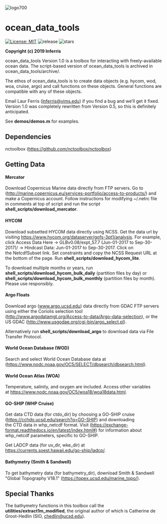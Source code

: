![logo700 ](https://user-images.githubusercontent.com/24570061/84697805-c6f34c00-af1c-11ea-8492-717a562113af.png)

# ocean_data_tools 

[![License: MIT](https://img.shields.io/badge/License-MIT-yellow.svg)](https://opensource.org/licenses/MIT) ![release](https://img.shields.io/github/release-date/lnferris/ocean_data_tools) ![stars](https://img.shields.io/github/stars/lnferris/ocean_data_tools?style=social)

**Copyright (c) 2019 lnferris**

ocean_data_tools Version 1.0 is a toolbox for interacting with freely-available ocean data. The script-based version of ocean_data_tools is archived in ocean_data_tools/archive/.

The ethos of ocean_data_tools is to create data objects (e.g. hycom, wod, woa, cruise, argo) and call functions on these objects. General functions are compatible with any of these objects.

Email Laur Ferris (lnferris@vims.edu) if you find a bug and we’ll get it fixed. Version 1.0 was completely rewritten from Version 0.5, so this is definitely anticipated.

See **demos/demos.m** for examples.

## Dependencies

nctoolbox (https://github.com/nctoolbox/nctoolbox)

## Getting Data

#### Mercator

Download Copernicus Marine data directly from FTP servers. Go to (http://marine.copernicus.eu/services-portfolio/access-to-products/) and make a Copernicus account. Follow instructions for modifying ~/.netrc file in comments at top of script and run the script **shell_scripts/download_mercator**.

#### HYCOM

Download subsetted HYCOM data directly using NCSS. Get the data url by visiting https://www.hycom.org/dataserver/gofs-3pt1/analysis. For example, click Access Data Here -> GLBv0.08/expt_57.7 (Jun-01-2017 to Sep-30-2017)/ -> Hindcast Data: Jun-01-2017 to Sep-30-2017. Click on the NetcdfSubset link. Set constraints and copy the NCSS Request URL at the bottom of the page. Run **shell_scripts/download_hycom_lite**.

To download multiple months or years, run **shell_scripts/download_hycom_bulk_daily** (partition files by day) or **shell_scripts/download_hycom_bulk_monthly** (partition files by month). Please use responsibly.

#### Argo Floats

Download argo (www.argo.ucsd.edu)  data directly from GDAC FTP servers using either the Coriolis selection tool (http://www.argodatamgt.org/Access-to-data/Argo-data-selection), or the US GDAC (http://www.usgodae.org/cgi-bin/argo_select.pl).

Alternatively run **shell_scripts/download_argo** to download data via File Transfer Protocol.

#### World Ocean Database (WOD)

Search and select World Ocean Database data at (https://www.nodc.noaa.gov/OC5/SELECT/dbsearch/dbsearch.html).

#### World Ocean Atlas (WOA)

Temperature, salinity, and oxygen are included. Access other variables at https://www.nodc.noaa.gov/OC5/woa18/woa18data.html.

#### GO-SHIP (WHP Cruise)

Get data CTD data (for ctdo_dir) by choosing a GO-SHIP cruise (https://cchdo.ucsd.edu/search?q=GO-SHIP) and downloading the CTD data in whp_netcdf format. 
Visit (https://exchange-format.readthedocs.io/en/latest/index.html#) for information about whp_netcdf parameters, specific to GO-SHIP.

Get LADCP data (for uv_dir, wke_dir) at https://currents.soest.hawaii.edu/go-ship/ladcp/.

#### Bathymetry (Smith & Sandwell)

To get bathymetry data (for bathymetry_dir), download Smith & Sandwell "Global Topography V18.1" (https://topex.ucsd.edu/marine_topo/).

## Special Thanks

The bathymetry functions in this toolbox call the **utilities/extract1m_modified**, the original author of which is Catherine de Groot-Hedlin (SIO, chedlin@ucsd.edu).
